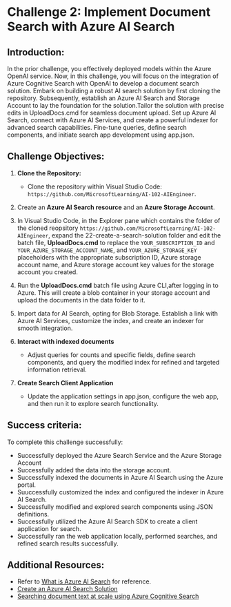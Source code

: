 # Challenge 2: Implement Document Search with Azure AI Search

## Introduction:
In the prior challenge, you effectively deployed models within the Azure OpenAI service. Now, in this challenge, you will focus on the integration of Azure Cognitive Search with OpenAI to develop a document search solution. Embark on building a robust AI search solution by first cloning the repository. Subsequently, establish an Azure AI Search and Storage Account to lay the foundation for the solution.Tailor the solution with precise edits in UploadDocs.cmd for seamless document upload. Set up Azure AI Search, connect with Azure AI Services, and create a powerful indexer for advanced search capabilities. Fine-tune queries, define search components, and initiate search app development using app.json. 

## Challenge Objectives:

1. **Clone the Repository:**
   - Clone the repository within Visual Studio Code: `https://github.com/MicrosoftLearning/AI-102-AIEngineer`.

2. Create an **Azure AI Search resource** and an **Azure Storage Account**.

3. In Visual Studio Code, in the Explorer pane which contains the folder of the cloned reopsitory `https://github.com/MicrosoftLearning/AI-102-AIEngineer`, expand the 22-create-a-search-solution folder and edit the batch file, **UploadDocs.cmd** to replace the `YOUR_SUBSCRIPTION_ID` and `YOUR_AZURE_STORAGE_ACCOUNT_NAME`, and `YOUR_AZURE_STORAGE_KEY` placeholders with the appropriate subscription ID, Azure storage account name, and Azure storage account key values for the storage account you created.

4. Run the **UploadDocs.cmd** batch file using Azure CLI,after logging in to Azure. This will create a blob container in your storage account and upload the documents in the data folder to it.

1. Import data for AI Search, opting for Blob Storage. Establish a link with Azure AI Services, customize the index, and create an indexer for smooth integration.
   
1. **Interact with indexed documents**

   - Adjust queries for counts and specific fields, define search components, and query the modified index for refined and targeted information retrieval.

1. **Create Search Client Application**

   - Update the application settings in app.json, configure the web app, and then run it to explore search functionality.

## Success criteria:
To complete this challenge successfully:

- Successfully deployed the Azure Search Service and the Azure Storage Account
- Successfully added the data into the storage account.
- Successfully indexed the documents in Azure AI Search using the Azure portal.
- Suuccessfully customized the index and configured the indexer in Azure AI Search.
- Successfully modified and explored search components using JSON definitions.
- Successfully utilized the Azure AI Search SDK to create a client application for search.
- Successfully ran the web application locally, performed searches, and refined search results successfully.

  

## Additional Resources:

- Refer to [What is Azure AI Search](https://learn.microsoft.com/en-us/azure/search/search-what-is-azure-search) for reference.
- [Create an Azure AI Search Solution](https://github.com/MicrosoftLearning/AI-102-AIEngineer/blob/master/Instructions/22-azure-search.md)
- [Searching document text at scale using Azure Cognitive Search](https://benalexkeen.com/searching-document-text-at-scale-using-azure-cognitive-search/)

